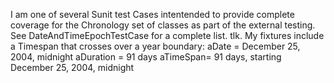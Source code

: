 I am one of several Sunit test Cases intentended to provide complete coverage for the Chronology set of classes as part of the external testing. See DateAndTimeEpochTestCase for a complete list. tlk.My fixtures include a Timespan that crosses over a year boundary:aDate = December 25, 2004, midnightaDuration = 91 daysaTimeSpan= 91 days, starting December 25, 2004, midnight